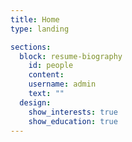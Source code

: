 ```yaml
---
title: Home
type: landing

sections:
  block: resume-biography
    id: people
    content:
    username: admin
    text: ""
  design:
    show_interests: true
    show_education: true
---
```


